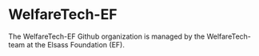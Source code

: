 # WelfareTech-EF
The WelfareTech-EF Github organization is managed by the WelfareTech-team at the Elsass Foundation (EF).
